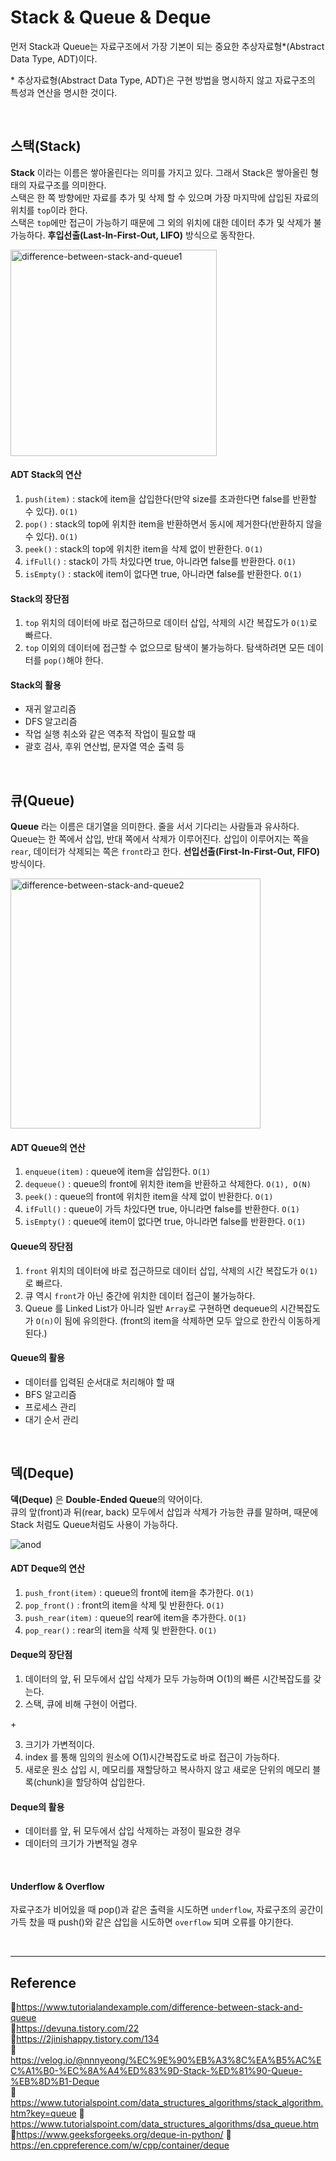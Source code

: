 # Stack & Queue & Deque

먼저 Stack과 Queue는 자료구조에서 가장 기본이 되는 중요한 추상자료형\*(Abstract Data Type, ADT)이다.

\* 추상자료형(Abstract Data Type, ADT)은 구현 방법을 명시하지 않고 자료구조의 특성과 연산을 명시한 것이다.

<br/>

## 스택(Stack)

**Stack** 이라는 이름은 쌓아올린다는 의미를 가지고 있다. 그래서 Stack은 쌓아올린 형태의 자료구조를 의미한다.  
스택은 한 쪽 방향에만 자료를 추가 및 삭제 할 수 있으며 가장 마지막에 삽입된 자료의 위치를 `top`이라 한다.  
스택은 `top`에만 접근이 가능하기 때문에 그 외의 위치에 대한 데이터 추가 및 삭제가 불가능하다.
**후입선출(Last-In-First-Out, LIFO)** 방식으로 동작한다.

<img width="330px" src="https://user-images.githubusercontent.com/66757141/208432228-d060964a-44ff-4c77-860e-dda2b7b8a873.png" alt="difference-between-stack-and-queue1" />

#### ADT Stack의 연산

1. `push(item)` : stack에 item을 삽입한다(만약 size를 초과한다면 false를 반환할 수 있다). `O(1)`
2. `pop()` : stack의 top에 위치한 item을 반환하면서 동시에 제거한다(반환하지 않을 수 있다). `O(1)`
3. `peek()` : stack의 top에 위치한 item을 삭제 없이 반환한다. `O(1)`
4. `ifFull()` : stack이 가득 차있다면 true, 아니라면 false를 반환한다. `O(1)`
5. `isEmpty()` : stack에 item이 없다면 true, 아니라면 false를 반환한다. `O(1)`

#### Stack의 장단점

1. `top` 위치의 데이터에 바로 접근하므로 데이터 삽입, 삭제의 시간 복잡도가 `O(1)`로 빠르다.
2. `top` 이외의 데이터에 접근할 수 없으므로 탐색이 불가능하다. 탐색하려면 모든 데이터를 `pop()`해야 한다.

#### Stack의 활용

- 재귀 알고리즘
- DFS 알고리즘
- 작업 실행 취소와 같은 역추적 작업이 필요할 때
- 괄호 검사, 후위 연산법, 문자열 역순 출력 등

<br/>

## 큐(Queue)

**Queue** 라는 이름은 대기열을 의미한다. 줄을 서서 기다리는 사람들과 유사하다.  
Queue는 한 쪽에서 삽입, 반대 쪽에서 삭제가 이루어진다. 삽입이 이루어지는 쪽을 `rear`, 데이터가 삭제되는 쪽은 `front`라고 한다.
**선입선출(First-In-First-Out, FIFO)** 방식이다.

<img width="400px" src="https://user-images.githubusercontent.com/66757141/208432243-3b54920f-2305-463a-9f4e-248b127b2252.png" alt="difference-between-stack-and-queue2" />

#### ADT Queue의 연산

1. `enqueue(item)` : queue에 item을 삽입한다. `O(1)`
2. `dequeue()` : queue의 front에 위치한 item을 반환하고 삭제한다. `O(1), O(N)`
3. `peek()` : queue의 front에 위치한 item을 삭제 없이 반환한다. `O(1)`
4. `ifFull()` : queue이 가득 차있다면 true, 아니라면 false를 반환한다. `O(1)`
5. `isEmpty()` : queue에 item이 없다면 true, 아니라면 false를 반환한다. `O(1)`

#### Queue의 장단점

1. `front` 위치의 데이터에 바로 접근하므로 데이터 삽입, 삭제의 시간 복잡도가 `O(1)`로 빠르다.
2. 큐 역시 `front`가 아닌 중간에 위치한 데이터 접근이 불가능하다.
3. Queue 를 Linked List가 아니라 일반 `Array`로 구현하면 dequeue의 시간복잡도가 `O(n)`이 됨에 유의한다. (front의 item을 삭제하면 모두 앞으로 한칸식 이동하게 된다.)

#### Queue의 활용

- 데이터를 입력된 순서대로 처리해야 할 때
- BFS 알고리즘
- 프로세스 관리
- 대기 순서 관리

<br/>

## 덱(Deque)

**덱(Deque)** 은 **Double-Ended Queue**의 약어이다.  
큐의 앞(front)과 뒤(rear, back) 모두에서 삽입과 삭제가 가능한 큐를 말하며, 때문에 Stack 처럼도 Queue처럼도 사용이 가능하다.

![anod](https://user-images.githubusercontent.com/66757141/208432148-60954075-b7cd-46d6-9b05-efd5e197320d.png)

#### ADT Deque의 연산

1. `push_front(item)` : queue의 front에 item을 추가한다. `O(1)`
2. `pop_front()` : front의 item을 삭제 및 반환한다. `O(1)`
3. `push_rear(item)` : queue의 rear에 item을 추가한다. `O(1)`
4. `pop_rear()` : rear의 item을 삭제 및 반환한다. `O(1)`

#### Deque의 장단점

1. 데이터의 앞, 뒤 모두에서 삽입 삭제가 모두 가능하며 O(1)의 빠른 시간복잡도를 갖는다.
2. 스택, 큐에 비해 구현이 어렵다.

\+

3. 크기가 가변적이다.
4. index 를 통해 임의의 원소에 O(1)시간복잡도로 바로 접근이 가능하다.
5. 새로운 원소 삽입 시, 메모리를 재할당하고 복사하지 않고 새로운 단위의 메모리 블록(chunk)을 할당하여 삽입한다.

#### Deque의 활용

- 데이터를 앞, 뒤 모두에서 삽입 삭제하는 과정이 필요한 경우
- 데이터의 크기가 가변적일 경우

<br/>

#### Underflow & Overflow

자료구조가 비어있을 때 pop()과 같은 출력을 시도하면 `underflow`, 자료구조의 공간이 가득 찼을 때 push()와 같은 삽입을 시도하면 `overflow` 되며 오류를 야기한다.

<br/>

---

## Reference

📄https://www.tutorialandexample.com/difference-between-stack-and-queue  
📄https://devuna.tistory.com/22  
📄https://2jinishappy.tistory.com/134  
📄https://velog.io/@nnnyeong/%EC%9E%90%EB%A3%8C%EA%B5%AC%EC%A1%B0-%EC%8A%A4%ED%83%9D-Stack-%ED%81%90-Queue-%EB%8D%B1-Deque  
📄https://www.tutorialspoint.com/data_structures_algorithms/stack_algorithm.htm?key=queue
📄https://www.tutorialspoint.com/data_structures_algorithms/dsa_queue.htm
📄https://www.geeksforgeeks.org/deque-in-python/
📄https://en.cppreference.com/w/cpp/container/deque
